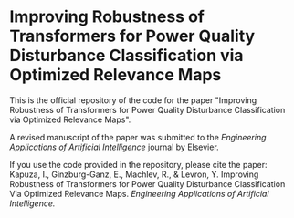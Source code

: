 # Improving Robustness of Transformers for Power Quality Disturbance Classification via Optimized Relevance Maps
This is the official repository of the code for the paper "Improving Robustness of Transformers for Power Quality Disturbance Classification via Optimized Relevance Maps". 

A revised manuscript of the paper was submitted to the *Engineering Applications of Artificial Intelligence* journal by Elsevier.

If you use the code provided in the repository, please cite the paper:
Kapuza, I., Ginzburg-Ganz, E., Machlev, R., & Levron, Y. Improving Robustness of Transformers for Power Quality Disturbance Classification Via Optimized Relevance Maps. *Engineering Applications of Artificial Intelligence.*

